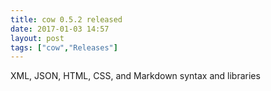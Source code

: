 ```yaml
---
title: cow 0.5.2 released
date: 2017-01-03 14:57
layout: post
tags: ["cow","Releases"]
---
```


XML, JSON, HTML, CSS, and Markdown syntax and libraries

